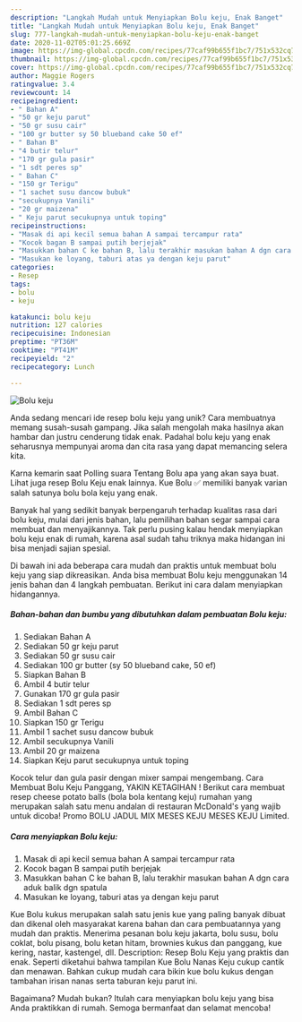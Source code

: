```yaml
---
description: "Langkah Mudah untuk Menyiapkan Bolu keju, Enak Banget"
title: "Langkah Mudah untuk Menyiapkan Bolu keju, Enak Banget"
slug: 777-langkah-mudah-untuk-menyiapkan-bolu-keju-enak-banget
date: 2020-11-02T05:01:25.669Z
image: https://img-global.cpcdn.com/recipes/77caf99b655f1bc7/751x532cq70/bolu-keju-foto-resep-utama.jpg
thumbnail: https://img-global.cpcdn.com/recipes/77caf99b655f1bc7/751x532cq70/bolu-keju-foto-resep-utama.jpg
cover: https://img-global.cpcdn.com/recipes/77caf99b655f1bc7/751x532cq70/bolu-keju-foto-resep-utama.jpg
author: Maggie Rogers
ratingvalue: 3.4
reviewcount: 14
recipeingredient:
- " Bahan A"
- "50 gr keju parut"
- "50 gr susu cair"
- "100 gr butter sy 50 blueband cake 50 ef"
- " Bahan B"
- "4 butir telur"
- "170 gr gula pasir"
- "1 sdt peres sp"
- " Bahan C"
- "150 gr Terigu"
- "1 sachet susu dancow bubuk"
- "secukupnya Vanili"
- "20 gr maizena"
- " Keju parut secukupnya untuk toping"
recipeinstructions:
- "Masak di api kecil semua bahan A sampai tercampur rata"
- "Kocok bagan B sampai putih berjejak"
- "Masukkan bahan C ke bahan B, lalu terakhir masukan bahan A dgn cara aduk balik dgn spatula"
- "Masukan ke loyang, taburi atas ya dengan keju parut"
categories:
- Resep
tags:
- bolu
- keju

katakunci: bolu keju 
nutrition: 127 calories
recipecuisine: Indonesian
preptime: "PT36M"
cooktime: "PT41M"
recipeyield: "2"
recipecategory: Lunch

---
```



![Bolu keju](https://img-global.cpcdn.com/recipes/77caf99b655f1bc7/751x532cq70/bolu-keju-foto-resep-utama.jpg)

Anda sedang mencari ide resep bolu keju yang unik? Cara membuatnya memang susah-susah gampang. Jika salah mengolah maka hasilnya akan hambar dan justru cenderung tidak enak. Padahal bolu keju yang enak seharusnya mempunyai aroma dan cita rasa yang dapat memancing selera kita.

Karna kemarin saat Polling suara Tentang Bolu apa yang akan saya buat. Lihat juga resep Bolu Keju enak lainnya. Kue Bolu ✅ memiliki banyak varian salah satunya bolu bola keju yang enak.

Banyak hal yang sedikit banyak berpengaruh terhadap kualitas rasa dari bolu keju, mulai dari jenis bahan, lalu pemilihan bahan segar sampai cara membuat dan menyajikannya. Tak perlu pusing kalau hendak menyiapkan bolu keju enak di rumah, karena asal sudah tahu triknya maka hidangan ini bisa menjadi sajian spesial.


Di bawah ini ada beberapa cara mudah dan praktis untuk membuat bolu keju yang siap dikreasikan. Anda bisa membuat Bolu keju menggunakan 14 jenis bahan dan 4 langkah pembuatan. Berikut ini cara dalam menyiapkan hidangannya.

<!--inarticleads1-->

##### Bahan-bahan dan bumbu yang dibutuhkan dalam pembuatan Bolu keju:

1. Sediakan  Bahan A
1. Sediakan 50 gr keju parut
1. Sediakan 50 gr susu cair
1. Sediakan 100 gr butter (sy 50 blueband cake, 50 ef)
1. Siapkan  Bahan B
1. Ambil 4 butir telur
1. Gunakan 170 gr gula pasir
1. Sediakan 1 sdt peres sp
1. Ambil  Bahan C
1. Siapkan 150 gr Terigu
1. Ambil 1 sachet susu dancow bubuk
1. Ambil secukupnya Vanili
1. Ambil 20 gr maizena
1. Siapkan  Keju parut secukupnya untuk toping


Kocok telur dan gula pasir dengan mixer sampai mengembang. Cara Membuat Bolu Keju Panggang, YAKIN KETAGIHAN ! Berikut cara membuat resep cheese potato balls (bola bola kentang keju) rumahan yang merupakan salah satu menu andalan di restauran McDonald&#39;s yang wajib untuk dicoba! Promo BOLU JADUL MIX MESES KEJU MESES KEJU Limited. 

<!--inarticleads2-->

##### Cara menyiapkan Bolu keju:

1. Masak di api kecil semua bahan A sampai tercampur rata
1. Kocok bagan B sampai putih berjejak
1. Masukkan bahan C ke bahan B, lalu terakhir masukan bahan A dgn cara aduk balik dgn spatula
1. Masukan ke loyang, taburi atas ya dengan keju parut


Kue Bolu kukus merupakan salah satu jenis kue yang paling banyak dibuat dan dikenal oleh masyarakat karena bahan dan cara pembuatannya yang mudah dan praktis. Menerima pesanan bolu keju jakarta, bolu susu, bolu coklat, bolu pisang, bolu ketan hitam, brownies kukus dan panggang, kue kering, nastar, kastengel, dll. Description: Resep Bolu Keju yang praktis dan enak. Seperti diketahui bahwa tampilan Kue Bolu Nanas Keju cukup cantik dan menawan. Bahkan cukup mudah cara bikin kue bolu kukus dengan tambahan irisan nanas serta taburan keju parut ini. 

Bagaimana? Mudah bukan? Itulah cara menyiapkan bolu keju yang bisa Anda praktikkan di rumah. Semoga bermanfaat dan selamat mencoba!
